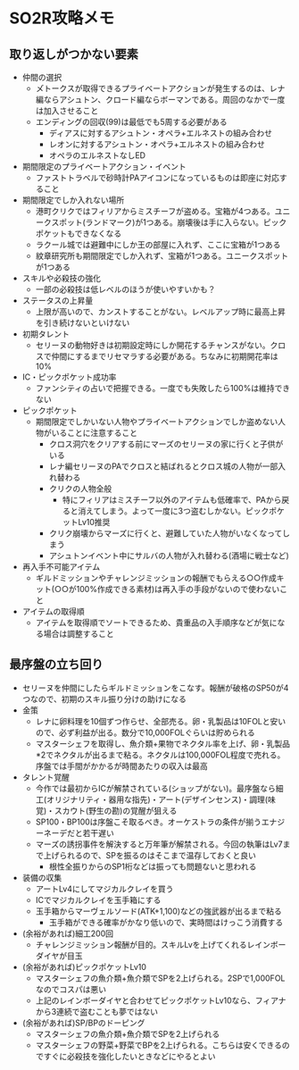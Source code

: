# SO2R攻略メモ

## 取り返しがつかない要素

- 仲間の選択
    - メ゙トークスが取得できるプライベートアクションが発生するのは、レナ編ならアシュトン、クロード編ならボーマンである。周回のなかで一度は加入させること
    - エンディングの回収(99)は最低でも5周する必要がある
        - ディアスに対するアシュトン・オペラ+エルネストの組み合わせ
        - レオンに対するアシュトン・オペラ+エルネストの組み合わせ
        - オペラのエルネストなしED
- 期間限定のプライベートアクション・イベント
    - ファストトラベルで砂時計PAアイコンになっているものは即座に対応すること
- 期間限定でしか入れない場所
    - 港町クリクではフィリアからミスチーフが盗める。宝箱が4つある。ユニークスポット(ランドマーク)が1つある。崩壊後は手に入らない。ピックポケットもできなくなる
    - ラクール城では避難中にしか王の部屋に入れず、ここに宝箱が1つある
    - 紋章研究所も期間限定でしか入れず、宝箱が1つある。ユニークスポットが1つある
- スキルや必殺技の強化
    - 一部の必殺技は低レベルのほうが使いやすいかも？
- ステータスの上昇量
    - 上限が高いので、カンストすることがない。レベルアップ時に最高上昇を引き続けないといけない
- 初期タレント
    - セリーヌの動物好きは初期設定時にしか開花するチャンスがない。クロスで仲間にするまでリセマラする必要がある。ちなみに初期開花率は10%
- IC・ピックポケット成功率
    - ファンシティの占いで把握できる。一度でも失敗したら100%は維持できない
- ピックポケット
    - 期間限定でしかいない人物やプライベートアクションでしか盗めない人物がいることに注意すること
        - クロス洞穴をクリアする前にマーズのセリーヌの家に行くと子供がいる
        - レナ編セリーヌのPAでクロスと結ばれるとクロス城の人物が一部入れ替わる
        - クリクの人物全般
            - 特にフィリアはミスチーフ以外のアイテムも低確率で、PAから戻ると消えてしまう。よって一度に3つ盗むしかない。ピックポケットLv10推奨
        - クリク崩壊からマーズに行くと、避難していた人物がいなくなってしまう
        - アシュトンイベント中にサルバの人物が入れ替わる(酒場に戦士など)
- 再入手不可能アイテム
    - ギルドミッションやチャレンジミッションの報酬でもらえる○○作成キット(○○が100%作成できる素材)は再入手の手段がないので使わないこと
- アイテムの取得順
    - アイテムを取得順でソートできるため、貴重品の入手順序などが気になる場合は調整すること

## 最序盤の立ち回り

- セリーヌを仲間にしたらギルドミッションをこなす。報酬が破格のSP50が4つなので、初期のスキル振り分けの助けになる
- 金策
    - レナに卵料理を10個ずつ作らせ、全部売る。卵・乳製品は10FOLと安いので、必ず利益が出る。数分で10,000FOLぐらいは貯められる
    - マスターシェフを取得し、魚介類+果物でネクタル率を上げ、卵・乳製品*2でネクタルが出るまで粘る。ネクタルは100,000FOL程度で売れる。序盤では手間がかかるが時間あたりの収入は最高
- タレント覚醒
    - 今作では最初からICが解禁されている(ショップがない)。最序盤なら細工(オリジナリティ・器用な指先)・アート(デザインセンス)・調理(味覚)・スカウト(野生の勘)の覚醒が狙える
    - SP100・BP100は序盤こそ取るべき。オーケストラの条件が揃うエナジーネーデだと若干遅い
    - マーズの誘拐事件を解決すると万年筆が解禁される。今回の執筆はLv7まで上げられるので、SPを振るのはそこまで温存しておくと良い
        - 根性全振りからのSP1桁などは振っても問題ないと思われる
- 装備の収集
    - アートLv4にしてマジカルクレイを買う
    - ICでマジカルクレイを玉手箱にする
    - 玉手箱からマーヴェルソード(ATK+1,100)などの強武器が出るまで粘る
        - 玉手箱ができる確率がかなり低いので、実時間はけっこう消費する
- (余裕があれば)細工200回
    - チャレンジミッション報酬が目的。スキルLvを上げてくれるレインボーダイヤが目玉
- (余裕があれば)ピックポケットLv10
    - マスターシェフの魚介類+魚介類でSPを2上げられる。2SPで1,000FOLなのでコスパは悪い
    - 上記のレインボーダイヤと合わせてピックポケットLv10なら、フィアナから3連続で盗むことも夢ではない
- (余裕があれば)SP/BPのドーピング
    - マスターシェフの魚介類+魚介類でSPを2上げられる
    - マスターシェフの野菜+野菜でBPを2上げられる。こちらは安くできるのですぐに必殺技を強化したいときなどにやるとよい
